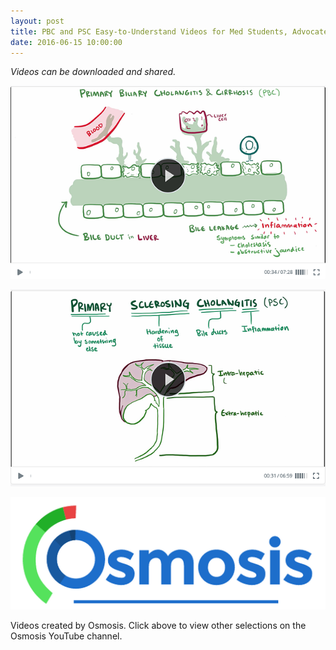 ```yaml
---
layout: post
title: PBC and PSC Easy-to-Understand Videos for Med Students, Advocates, and Patients
date: 2016-06-15 10:00:00
---
```


*Videos can be downloaded and shared.*

[![](/assets/images/pbc-and-psc-easy-to-understand-videos-for-med-students-advocates-and-patients.png)](https://www.youtube.com/watch?v=CQtHOMzLzwU&index=21&list=PLY33uf2n4e6PEMOggDzabZcZo3QUL9B3X)

[![](/assets/images/pbc-and-psc-easy-to-understand-videos-for-med-students-advocates-and-patients-2.png)](https://www.youtube.com/watch?v=ycDfF0EJssY&list=PLY33uf2n4e6PEMOggDzabZcZo3QUL9B3X&index=10)

[![](/assets/images/pbc-and-psc-easy-to-understand-videos-for-med-students-advocates-and-patients-3.png)](https://www.youtube.com/channel/UCNI0qOojpkhsUtaQ4_2NUhQ/playlists)


Videos created by Osmosis.  Click above to view other selections on the Osmosis YouTube channel.